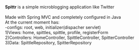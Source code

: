 **Spittr** is a simple microblogging application like Twitter<br>
<br>
Made with Spring MVC and completely configured in Java<br>
At the current moment has: <br>
-configs: root, web, initializer(dispacher servlet) <br>
1)Views: home, spittles, spittle, profile, registerForm <br>
2)Controllers: HomeController, SpittleController, SpitterController <br>
3)Data: SpittleRepository, SpitterRepository <br>
